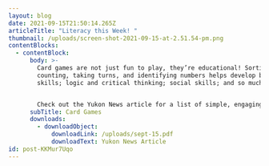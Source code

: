 ```yaml
---
layout: blog
date: 2021-09-15T21:50:14.265Z
articleTitle: "Literacy this Week! "
thumbnail: /uploads/screen-shot-2021-09-15-at-2.51.54-pm.png
contentBlocks:
  - contentBlock:
      body: >-
        Card games are not just fun to play, they’re educational! Sorting,
        counting, taking turns, and identifying numbers helps develop basic math
        skills; logic and critical thinking; social skills; and so much more.


        Check out the Yukon News article for a list of simple, engaging games that you can play as a family to support everyone’s growth and learning at home.
      subTitle: Card Games
      downloads:
        - downloadObject:
            downloadLink: /uploads/sept-15.pdf
            downloadText: Yukon News Article
id: post-KKMur7Uqo
---
```

